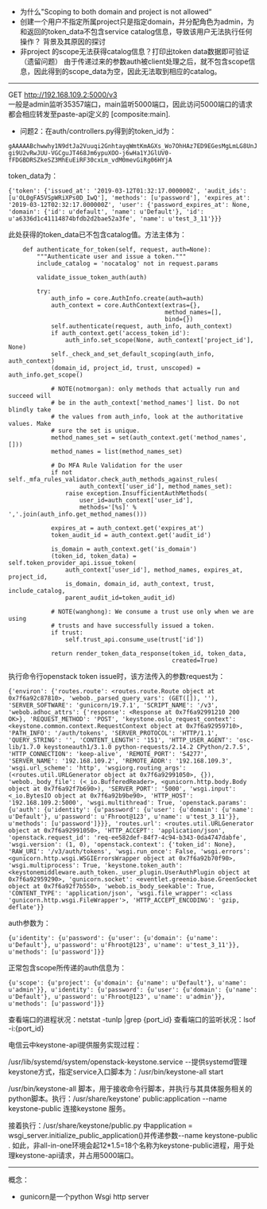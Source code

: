 + 为什么"Scoping to both domain and project is not allowed“
+ 创建一个用户不指定所属project只是指定domain，并分配角色为admin，为和返回的token_data不包含service catalog信息，导致该用户无法执行任何操作？ 背景及其原因的探讨
+ 非project 的scope无法获得catalog信息？打印出token data数据即可验证   （遗留问题）
   由于传递过来的参数auth被client处理之后，就不包含scope信息，因此得到的scope_data为空，因此无法取到相应的catalog。




---
  GET http://192.168.109.2:5000/v3  
  一般是admin监听35357端口，main监听5000端口，因此访问5000端口的请求都会相应转发至paste-api定义的         [composite:main].

+ 问题2：在auth/controllers.py得到的token_id为：

`gAAAAABchwwhy1N9dtJa2Vuuqi2GnhtayqWmtKmAGXs_Wo7OhHAz7ED9EGesMgLmLG8UnJgi9U2vRwJUU-VGCguJT468Jm6ypuXOO-j6wHa1YJGlUV0-fFDGBDRSZkeSZ3MhEuEiRF30cxLm_vdM0mevGiRg06HYjA`

token_data为：

`{'token': {'issued_at': '2019-03-12T01:32:17.000000Z', 'audit_ids': [u'OL0gFA5VSpWRiXPs0D_IwQ'], 'methods': [u'password'], 'expires_at': '2019-03-12T02:32:17.000000Z', 'user': {'password_expires_at': None, 'domain': {'id': u'default', 'name': u'Default'}, 'id': u'a6336d1c41114874bfdb2d2bae52a3fe', 'name': u'test_3_11'}}}`

此处获得的token_data已不包含catalog值。方法主体为：

```
    def authenticate_for_token(self, request, auth=None):
        """Authenticate user and issue a token."""
        include_catalog = 'nocatalog' not in request.params

        validate_issue_token_auth(auth)

        try:
            auth_info = core.AuthInfo.create(auth=auth)
            auth_context = core.AuthContext(extras={},
                                            method_names=[],
                                            bind={})
            self.authenticate(request, auth_info, auth_context)
            if auth_context.get('access_token_id'):
                auth_info.set_scope(None, auth_context['project_id'], None)
            self._check_and_set_default_scoping(auth_info, auth_context)
            (domain_id, project_id, trust, unscoped) = auth_info.get_scope()

            # NOTE(notmorgan): only methods that actually run and succeed will
            # be in the auth_context['method_names'] list. Do not blindly take
            # the values from auth_info, look at the authoritative values. Make
            # sure the set is unique.
            method_names_set = set(auth_context.get('method_names', []))
            method_names = list(method_names_set)

            # Do MFA Rule Validation for the user
            if not self._mfa_rules_validator.check_auth_methods_against_rules(
                    auth_context['user_id'], method_names_set):
                raise exception.InsufficientAuthMethods(
                    user_id=auth_context['user_id'],
                    methods='[%s]' % ','.join(auth_info.get_method_names()))

            expires_at = auth_context.get('expires_at')
            token_audit_id = auth_context.get('audit_id')

            is_domain = auth_context.get('is_domain')
            (token_id, token_data) = self.token_provider_api.issue_token(
                auth_context['user_id'], method_names, expires_at, project_id,
                is_domain, domain_id, auth_context, trust, include_catalog,
                parent_audit_id=token_audit_id)

            # NOTE(wanghong): We consume a trust use only when we are using
            # trusts and have successfully issued a token.
            if trust:
                self.trust_api.consume_use(trust['id'])

            return render_token_data_response(token_id, token_data,
                                              created=True)
```

执行命令行openstack token issue时，该方法传入的参数request为：

`{'environ': {'routes.route': <routes.route.Route object at 0x7f6a92c87810>, 'webob._parsed_query_vars': (GET([]), ''), 'SERVER_SOFTWARE': 'gunicorn/19.7.1', 'SCRIPT_NAME': '/v3', 'webob.adhoc_attrs': {'response': <Response at 0x7f6a92991210 200 OK>}, 'REQUEST_METHOD': 'POST', 'keystone.oslo_request_context': <keystone.common.context.RequestContext object at 0x7f6a92959710>, 'PATH_INFO': '/auth/tokens', 'SERVER_PROTOCOL': 'HTTP/1.1', 'QUERY_STRING': '', 'CONTENT_LENGTH': '151', 'HTTP_USER_AGENT': 'osc-lib/1.7.0 keystoneauth1/3.1.0 python-requests/2.14.2 CPython/2.7.5', 'HTTP_CONNECTION': 'keep-alive', 'REMOTE_PORT': '54277', 'SERVER_NAME': '192.168.109.2', 'REMOTE_ADDR': '192.168.109.3', 'wsgi.url_scheme': 'http', 'wsgiorg.routing_args': (<routes.util.URLGenerator object at 0x7f6a92991050>, {}), 'webob._body_file': (<_io.BufferedReader>, <gunicorn.http.body.Body object at 0x7f6a92f7b690>), 'SERVER_PORT': '5000', 'wsgi.input': <_io.BytesIO object at 0x7f6a92b9be90>, 'HTTP_HOST': '192.168.109.2:5000', 'wsgi.multithread': True, 'openstack.params': {u'auth': {u'identity': {u'password': {u'user': {u'domain': {u'name': u'Default'}, u'password': u'Fhroot@123', u'name': u'test_3_11'}}, u'methods': [u'password']}}}, 'routes.url': <routes.util.URLGenerator object at 0x7f6a92991050>, 'HTTP_ACCEPT': 'application/json', 'openstack.request_id': 'req-ee582def-84f7-4c94-b343-0da4747dabfe', 'wsgi.version': (1, 0), 'openstack.context': {'token_id': None}, 'RAW_URI': '/v3/auth/tokens', 'wsgi.run_once': False, 'wsgi.errors': <gunicorn.http.wsgi.WSGIErrorsWrapper object at 0x7f6a92b70f90>, 'wsgi.multiprocess': True, 'keystone.token_auth': <keystonemiddleware.auth_token._user_plugin.UserAuthPlugin object at 0x7f6a92959290>, 'gunicorn.socket': <eventlet.greenio.base.GreenSocket object at 0x7f6a92f7b550>, 'webob.is_body_seekable': True, 'CONTENT_TYPE': 'application/json', 'wsgi.file_wrapper': <class 'gunicorn.http.wsgi.FileWrapper'>, 'HTTP_ACCEPT_ENCODING': 'gzip, deflate'}}`

auth参数为：

`{u'identity': {u'password': {u'user': {u'domain': {u'name': u'Default'}, u'password': u'Fhroot@123', u'name': u'test_3_11'}}, u'methods': [u'password']}}`

正常包含scope所传递的auth信息为：

`{u'scope': {u'project': {u'domain': {u'name': u'Default'}, u'name': u'admin'}}, u'identity': {u'password': {u'user': {u'domain': {u'name': u'Default'}, u'password': u'Fhroot@123', u'name': u'admin'}}, u'methods': [u'password']}}`

查看端口的进程状况：netstat -tunlp |grep {port_id}
查看端口的监听状况：lsof -i:{port_id}





电信云中keystone-api提供服务实现过程：

/usr/lib/systemd/system/openstack-keystone.service    --提供systemd管理keystone方式，指定service入口脚本为：/usr/bin/keystone-all start 

/usr/bin/keystone-all   脚本，用于接收命令行脚本，并执行与其具体服务相关的python脚本。执行：/usr/share/keystone' public:application --name keystone-public 连接keystone 服务。

接着执行：/usr/share/keystone/public.py 中application = wsgi_server.initialize_public_application()并传递参数--name keystone-public . 如此，非all-in-one环境会起12*1.5=18个名称为keystone-public进程，用于处理keystone-api请求，并占用5000端口。



---
概念：

+ gunicorn是一个python Wsgi http server